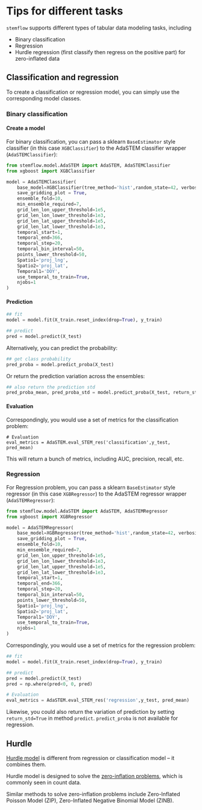# Tips for different tasks

`stemflow` supports different types of tabular data modeling tasks, including

- Binary classification
- Regression
- Hurdle regression (first classify then regress on the positive part) for zero-inflated data


## Classification and regression

To create a classification or regression model, you can simply use the corresponding model classes.

### Binary classification

#### Create a model

For binary classification, you can pass a sklearn `BaseEstimator` style classifier (in this case `XGBClassifier`) to the AdaSTEM classifier wrapper (`AdaSTEMClassifier`):

```python
from stemflow.model.AdaSTEM import AdaSTEM, AdaSTEMClassifier
from xgboost import XGBClassifier

model = AdaSTEMClassifier(
    base_model=XGBClassifier(tree_method='hist',random_state=42, verbosity = 0,n_jobs=1),
    save_gridding_plot = True,
    ensemble_fold=10,
    min_ensemble_required=7,
    grid_len_lon_upper_threshold=1e5,
    grid_len_lon_lower_threshold=1e3,
    grid_len_lat_upper_threshold=1e5,
    grid_len_lat_lower_threshold=1e3,
    temporal_start=1,
    temporal_end=366,                            
    temporal_step=20,  
    temporal_bin_interval=50, 
    points_lower_threshold=50,             
    Spatio1='proj_lng',                   
    Spatio2='proj_lat',
    Temporal1='DOY',
    use_temporal_to_train=True,
    njobs=1
)
```

#### Prediction

```py
## fit
model = model.fit(X_train.reset_index(drop=True), y_train)

## predict
pred = model.predict(X_test)
```

Alternatively, you can predict the probability:

```py
## get class probability
pred_proba = model.predict_proba(X_test)
```

Or return the prediction variation across the ensembles:

```py
## also return the prediction std
pred_proba_mean, pred_proba_std = model.predict_proba(X_test, return_std=True)
```


#### Evaluation

Correspondingly, you would use a set of metrics for the classification problem:
```
# Evaluation
eval_metrics = AdaSTEM.eval_STEM_res('classification',y_test, pred_mean)
```
This will return a bunch of metrics, including AUC, precision, recall, etc.



### Regression

For Regression problem, you can pass a sklearn `BaseEstimator` style regressor (in this case `XGBRegressor`) to the AdaSTEM regressor wrapper (`AdaSTEMRegressor`):

```python
from stemflow.model.AdaSTEM import AdaSTEM, AdaSTEMRegressor
from xgboost import XGBRegressor

model = AdaSTEMRegressor(
    base_model=XGBRegressor(tree_method='hist',random_state=42, verbosity = 0,n_jobs=1),
    save_gridding_plot = True,
    ensemble_fold=10,
    min_ensemble_required=7,
    grid_len_lon_upper_threshold=1e5,
    grid_len_lon_lower_threshold=1e3,
    grid_len_lat_upper_threshold=1e5,
    grid_len_lat_lower_threshold=1e3,
    temporal_start=1,
    temporal_end=366,                            
    temporal_step=20,  
    temporal_bin_interval=50, 
    points_lower_threshold=50,             
    Spatio1='proj_lng',                   
    Spatio2='proj_lat',
    Temporal1='DOY',
    use_temporal_to_train=True,
    njobs=1
)
```
Correspondingly, you would use a set of metrics for the regression problem:

```py
## fit
model = model.fit(X_train.reset_index(drop=True), y_train)

## predict
pred = model.predict(X_test)
pred = np.where(pred<0, 0, pred)

# Evaluation
eval_metrics = AdaSTEM.eval_STEM_res('regression',y_test, pred_mean)
```

Likewise, you could also return the variation of prediction by setting `return_std=True` in method `predict`. `predict_proba` is not available for regression.


## Hurdle

[Hurdle model](https://en.wikipedia.org/wiki/Hurdle_model#:~:text=A%20hurdle%20model%20is%20a,of%20the%20non%2Dzero%20values.) is different from regression or classification model – it combines them.

Hurdle model is designed to solve the [zero-inflation problems](https://en.wikipedia.org/wiki/Zero-inflated_model), which is commonly seen in count data.

Similar methods to solve zero-inflation problems include Zero-Inflated Poisson Model (ZIP), Zero-Inflated Negative Binomial Model (ZINB).
